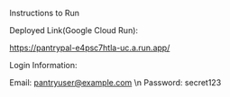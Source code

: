 Instructions to Run


Deployed Link(Google Cloud Run):

https://pantrypal-e4psc7htla-uc.a.run.app/

Login Information:

Email: pantryuser@example.com \n
Password: secret123
